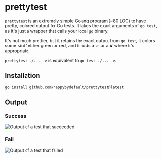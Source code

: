 # prettytest

`prettytest` is an extremely simple Golang program (~80 LOC) to have pretty, colored output for Go tests. It takes the
exact arguments of `go test`, as it's just a wrapper that calls your local `go` binary.

It's not much prettier, but it retains the exact output from `go test`, it colors some stuff either green or red, and it
adds a ✓ or a ✘ where it's appropriate.

`prettytest ./... -v` is equivalent to `go test ./... -v`.

## Installation

```sh
go install github.com/happybydefault/prettytest@latest
```

## Output

### Success

![Output of a test that succeeded](assets/success.png "Output of a test that succeeded")

### Fail

![Output of a test that failed](assets/fail.png "Output of a test that failed")
